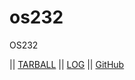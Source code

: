 # os232
OS232 

|| [TARBALL]() || [LOG](TXT/mylog.txt) || [GitHub](https://github.com/hotchlck/os232.git)
